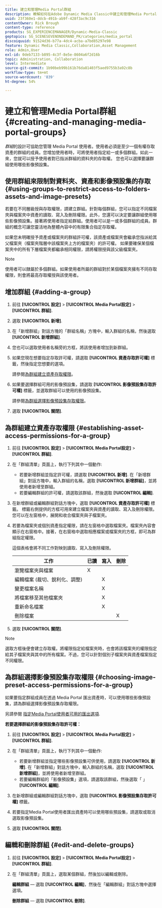 ```yaml
---
title: 建立和管理Media Portal群組
description: 瞭解如何在Adobe Dynamic Media Classic中建立和管理Media Portal群組。
uuid: 23f360e1-ddcb-491b-ab9f-428f3ac9c316
contentOwner: Rick Brough
content-type: reference
products: SG_EXPERIENCEMANAGER/Dynamic-Media-Classic
geptopics: SG_SCENESEVENONDEMAND_PK/categories/media_portal
discoiquuid: 91524d36-b77a-4dc4-acba-a7bd85297e98
feature: Dynamic Media Classic,Collaboration,Asset Management
role: Admin,User
exl-id: 0deb7133-b895-4c3f-8e5e-8604a6f2d16b
topic: Administration, Collaboration
level: Intermediate
source-git-commit: 1b90beb99b161b76da81403f5aed9755b3a92c8b
workflow-type: tm+mt
source-wordcount: '839'
ht-degree: 54%

---
```


# 建立和管理Media Portal群組{#creating-and-managing-media-portal-groups}

*群組*&#x200B;的設計可協助您管理 Media Portal 使用者。使用者必須是至少一個有權存取資產的群組的成員。您增加使用者時，可將使用者指定給一或多個群組。如此一來，您就可以授予使用者對已指派群組的資料夾的存取權。 您也可以選擇要讓群組使用哪些影像預設集。

## 使用群組來限制對資料夾、資產和影像預設集的存取 {#using-groups-to-restrict-access-to-folders-assets-and-image-presets}

若要在不同層級授與存取權限，請建立群組。針對每個群組，您可以指定不同檔案夾與檔案夾中資產的讀取、寫入及刪除權限。此外，您還可以決定要讓群組使用哪些影像預設集。接著將使用者指定給群組。使用者可以是一或多個群組的成員。群組的概念可讓您靈活地為整體內容中的有限集合指定存取權。

如果您未明確授予資產或檔案夾的群組許可權，該資產或檔案夾會繼承您指派給其父檔案夾（檔案夾階層中該檔案夾上方的檔案夾）的許可權。 如果要確保某個檔案夾中的所有下層檔案夾都繼承相同權限，請將權限授與該父級檔案夾。

>[!NOTE]
>
>使用者可以隸屬於多個群組。如果使用者所屬的群組對於某個檔案夾擁有不同存取權限，則會將最高存取權授與該使用者。

## 增加群組 {#adding-a-group}

1. 前往 **[!UICONTROL 設定]** > **[!UICONTROL Media Portal設定]** > **[!UICONTROL 群組]**.
1. 選取 **[!UICONTROL 新增]**.
1. 在「新增群組」對話方塊的「群組名稱」方塊中，輸入群組的名稱，然後選取 **[!UICONTROL 新增群組]**.
1. 您也可以選取使用者名稱旁的方框，將該使用者增加到新群組。
1. 如果您現在想要指定存取許可權，請選取 **[!UICONTROL 資產存取許可權]** 標籤，然後指定您想要的選項。

   請參閱[為群組建立資產存取權限](creating-media-portal-groups.md#establishing_asset_access_permissions_for_a_group)。

1. 如果要選擇群組可用的影像預設集，請選取 **[!UICONTROL 影像預設集存取許可權]** 標籤，並選取群組可以使用的影像預設集。

   請參閱[為群組選擇影像預設集存取權限](creating-media-portal-groups.md#choosing_image_preset_access_permissions_for_a_group)。

1. 選取 **[!UICONTROL 關閉]**.

## 為群組建立資產存取權限 {#establishing-asset-access-permissions-for-a-group}

1. 前往 **[!UICONTROL 設定]** > **[!UICONTROL Media Portal設定]** > **[!UICONTROL 群組]**.
1. 在「群組清單」頁面上，執行下列其中一個動作:

   * 若要新增群組並指定許可權，請選取 **[!UICONTROL 新增]**. 在「新增群組」對話方塊中，輸入群組的名稱，選取 **[!UICONTROL 新增群組]**，並將使用者新增至群組。
   * 若要編輯群組的許可權，請選取該群組，然後選取 **[!UICONTROL 編輯]**.

1. 在新增群組或編輯群組對話方塊中，選取 **[!UICONTROL 資產存取許可權]** 標籤。 標籤右側提供的方框可用來建立檔案夾與資產的讀取、寫入及刪除權限。您可以在左窗格中，展開和收合檔案夾與子檔案夾。
1. 若要為檔案夾或個別資產指定權限，請在左窗格中選取檔案夾。檔案夾內容會顯示在右窗格中。接著，在右窗格中選取相應檔案或檔案夾的方框，即可為群組指定權限。

   這個表格會將不同工作對映到讀取、寫入及刪除權限。

   | 工作 | 已讀 | 寫入 | 刪除 |
   | --- | --- | --- | --- |
   | 瀏覽檔案夾與檔案 | X | | |
   | 編輯檔案 (裁切、銳利化、調整) | | X | |
   | 變更檔案名稱 | | X | |
   | 將檔案移至其他檔案夾 | | X | |
   | 重新命名檔案 | | X | |
   | 刪除檔案 | | | X |

1. 選取 **[!UICONTROL 關閉]**.

>[!NOTE]
>
>選取方框後便會建立存取權。將權限指定給檔案夾時，也會將該檔案夾的權限指定給其子檔案夾與其中的所有檔案。不過，您可以針對個別子檔案夾與資產檔案指定不同權限。

## 為群組選擇影像預設集存取權限 {#choosing-image-preset-access-permissions-for-a-group}

如果要指定群組成員在透過 Media Portal 匯出資產時，可以使用哪些影像預設集，請為群組選擇影像預設集存取權限。

另請參閱 [指定Media Portal使用者可用的匯出選項](specifying-export-options-available-media.md#specifying_export_options_available_to_media_portal_users).

**若要選擇群組的影像預設集存取許可權：**

1. 前往 **[!UICONTROL 設定]** > **[!UICONTROL Media Portal設定]** > **[!UICONTROL 群組]**.
1. 在「群組清單」頁面上，執行下列其中一個動作:

   * 若要新增群組並指定哪些影像預設集可供使用，請選取 **[!UICONTROL 新增]**. 在「新增群組」對話方塊中，輸入群組的名稱，選取 **[!UICONTROL 新增群組]**，並將使用者新增至群組。
   * 若要編輯群組的「影像預設集」選項，請選取該群組，然後選取「 」 **[!UICONTROL 編輯]**.

1. 在新增群組或編輯群組對話方塊中，選取 **[!UICONTROL 影像預設集存取許可權]** 標籤。
1. 若要指定Media Portal使用者匯出資產時可以使用哪些預設集，請選取或取消選取影像預設集。
1. 選取 **[!UICONTROL 關閉]**.

## 編輯和刪除群組 {#edit-and-delete-groups}

1. 前往 **[!UICONTROL 設定]** > **[!UICONTROL Media Portal設定]** > **[!UICONTROL 群組]**.
1. 在「群組清單」頁面上，選取某個群組，然後加以編輯或刪除。

   **編輯群組**  — 選取 **[!UICONTROL 編輯]**，然後在「編輯群組」對話方塊中選擇選項。

   **刪除群組**  — 選取 **[!UICONTROL 刪除]**.
